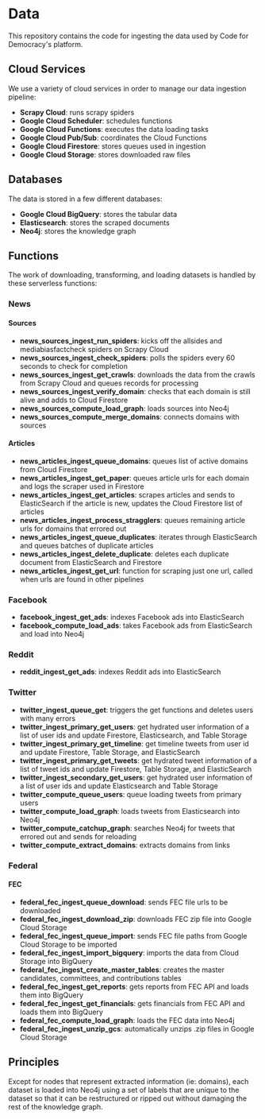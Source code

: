 # Data

This repository contains the code for ingesting the data used by Code for Democracy's platform.

## Cloud Services

We use a variety of cloud services in order to manage our data ingestion pipeline:

* **Scrapy Cloud**: runs scrapy spiders
* **Google Cloud Scheduler**: schedules functions
* **Google Cloud Functions**: executes the data loading tasks
* **Google Cloud Pub/Sub**: coordinates the Cloud Functions
* **Google Cloud Firestore**: stores queues used in ingestion
* **Google Cloud Storage**: stores downloaded raw files

## Databases

The data is stored in a few different databases:

* **Google Cloud BigQuery**: stores the tabular data
* **Elasticsearch**: stores the scraped documents
* **Neo4j**: stores the knowledge graph

## Functions

The work of downloading, transforming, and loading datasets is handled by these serverless functions:

### News

#### Sources

* **news_sources_ingest_run_spiders**: kicks off the allsides and mediabiasfactcheck spiders on Scrapy Cloud
* **news_sources_ingest_check_spiders**: polls the spiders every 60 seconds to check for completion
* **news_sources_ingest_get_crawls**: downloads the data from the crawls from Scrapy Cloud and queues records for processing
* **news_sources_ingest_verify_domain**: checks that each domain is still alive and adds to Cloud Firestore
* **news_sources_compute_load_graph**: loads sources into Neo4j
* **news_sources_compute_merge_domains**: connects domains with sources

#### Articles

* **news_articles_ingest_queue_domains**: queues list of active domains from Cloud Firestore
* **news_articles_ingest_get_paper**: queues article urls for each domain and logs the scraper used in Firestore
* **news_articles_ingest_get_articles**: scrapes articles and sends to ElasticSearch if the article is new, updates the Cloud Firestore list of articles
* **news_articles_ingest_process_stragglers**: queues remaining article urls for domains that errored out
* **news_articles_ingest_queue_duplicates**: iterates through ElasticSearch and queues batches of duplicate articles
* **news_articles_ingest_delete_duplicate**: deletes each duplicate document from ElasticSearch and Firestore
* **news_articles_ingest_get_url**: function for scraping just one url, called when urls are found in other pipelines

### Facebook

* **facebook_ingest_get_ads**: indexes Facebook ads into ElasticSearch
* **facebook_compute_load_ads**: takes Facebook ads from ElasticSearch and load into Neo4j

### Reddit

* **reddit_ingest_get_ads**: indexes Reddit ads into ElasticSearch

### Twitter

* **twitter_ingest_queue_get**: triggers the get functions and deletes users with many errors
* **twitter_ingest_primary_get_users**: get hydrated user information of a list of user ids and update Firestore, Elasticsearch, and Table Storage
* **twitter_ingest_primary_get_timeline**: get timeline tweets from user id and update Firestore, Table Storage, and ElasticSearch
* **twitter_ingest_primary_get_tweets**: get hydrated tweet information of a list of tweet ids and update Firestore, Table Storage, and ElasticSearch
* **twitter_ingest_secondary_get_users**: get hydrated user information of a list of user ids and update Elasticsearch and Table Storage
* **twitter_compute_queue_users**: queue loading tweets from primary users
* **twitter_compute_load_graph**: loads tweets from Elasticsearch into Neo4j
* **twitter_compute_catchup_graph**: searches Neo4j for tweets that errored out and sends for reloading
* **twitter_compute_extract_domains**: extracts domains from links

### Federal

#### FEC

* **federal_fec_ingest_queue_download**: sends FEC file urls to be downloaded
* **federal_fec_ingest_download_zip**: downloads FEC zip file into Google Cloud Storage
* **federal_fec_ingest_queue_import**: sends FEC file paths from Google Cloud Storage to be imported
* **federal_fec_ingest_import_bigquery**: imports the data from Cloud Storage into BigQuery
* **federal_fec_ingest_create_master_tables**: creates the master candidates, committees, and contributions tables
* **federal_fec_ingest_get_reports**: gets reports from FEC API and loads them into BigQuery
* **federal_fec_ingest_get_financials**: gets financials from FEC API and loads them into BigQuery
* **federal_fec_compute_load_graph**: loads the FEC data into Neo4j
* **federal_fec_ingest_unzip_gcs**: automatically unzips .zip files in Google Cloud Storage

## Principles

Except for nodes that represent extracted information (ie: domains), each dataset is loaded into Neo4j using a set of labels that are unique to the dataset so that it can be restructured or ripped out without damaging the rest of the knowledge graph.
